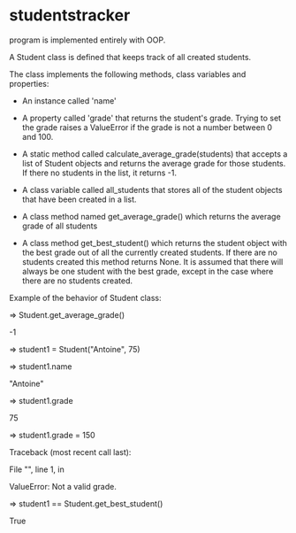 # studentstracker

program is implemented entirely with OOP.

A Student class is defined that keeps track of all created students.

The class implements the following methods, class variables and properties:

* An instance called 'name'

* A property called 'grade' that returns the student's grade. Trying to set the grade raises a ValueError if the grade is 
not a number between 0 and 100.

* A static method called calculate_average_grade(students) that accepts a list of Student objects and returns the average grade for those students. If there 
no students in the list, it returns -1.

* A class variable called all_students that stores all of the student objects that have been created in a list.

* A class method named get_average_grade() which returns the average grade of all students

* A class method get_best_student() which returns the student object with the best grade out of all the currently created students.
If there are no students created this method returns None.
It is assumed that there will always be one student with the best grade, except in the case where there are no students created.

Example of the behavior of Student class:

=> Student.get_average_grade()

-1

=> student1 = Student("Antoine", 75)

=> student1.name

"Antoine"

=> student1.grade

75

=> student1.grade = 150

Traceback (most recent call last):
  
  File "<stdin>", line 1, in <module>
  
ValueError: Not a valid grade.
  
 => student1 == Student.get_best_student()
  
  True
  
